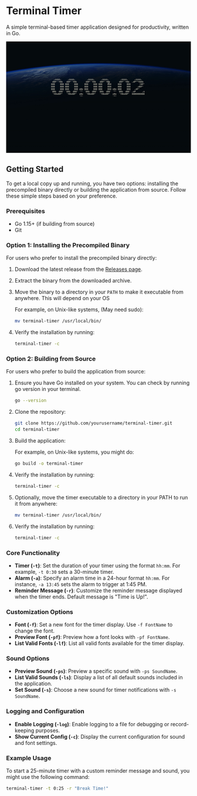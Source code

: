 # Terminal Timer

A simple terminal-based timer application designed for productivity, written in Go. 



<p align="center">
  <img src="example.gif" alt="Terminal Timer Usage">
</p>



## Getting Started

To get a local copy up and running, you have two options: installing the precompiled binary directly or building the application from source. Follow these simple steps based on your preference.

### Prerequisites

- Go 1.15+ (if building from source)
- Git

### Option 1: Installing the Precompiled Binary

For users who prefer to install the precompiled binary directly:

1. Download the latest release from the [Releases page](https://github.com/cameroncuttingedge/terminal_timer/releases).
2. Extract the binary from the downloaded archive.
3. Move the binary to a directory in your `PATH` to make it executable from anywhere. This will depend on your OS

   For example, on Unix-like systems, (May need sudo):

   ```sh
   mv terminal-timer /usr/local/bin/
   ```
4. Verify the installation by running:

    ```sh
    terminal-timer -c    
    ```

### Option 2: Building from Source

For users who prefer to build the application from source:

1. Ensure you have Go installed on your system. You can check by running go version in your terminal.


   ```sh
   go --version
    ```

2. Clone the repository:

    ```sh
    git clone https://github.com/yourusername/terminal-timer.git
    cd terminal-timer
    ```

3. Build the application:

   For example, on Unix-like systems, you might do:

   ```sh
   go build -o terminal-timer
    ```
4. Verify the installation by running:

    ```sh
    terminal-timer -c    
    ```

5. Optionally, move the timer executable to a directory in your PATH to run it from anywhere:
   
   ```sh
   mv terminal-timer /usr/local/bin/
    ```

6. Verify the installation by running:

    ```sh
    terminal-timer -c    
    ```


### Core Functionality

- **Timer (`-t`)**: Set the duration of your timer using the format `hh:mm`. For example, `-t 0:30` sets a 30-minute timer.
- **Alarm (`-a`)**: Specify an alarm time in a 24-hour format `hh:mm`. For instance, `-a 13:45` sets the alarm to trigger at 1:45 PM.
- **Reminder Message (`-r`)**: Customize the reminder message displayed when the timer ends. Default message is "Time is Up!".

### Customization Options

- **Font (`-f`)**: Set a new font for the timer display. Use `-f FontName` to change the font.
- **Preview Font (`-pf`)**: Preview how a font looks with `-pf FontName`.
- **List Valid Fonts (`-lf`)**: List all valid fonts available for the timer display.

### Sound Options

- **Preview Sound (`-ps`)**: Preview a specific sound with `-ps SoundName`.
- **List Valid Sounds (`-ls`)**: Display a list of all default sounds included in the application.
- **Set Sound (`-s`)**: Choose a new sound for timer notifications with `-s SoundName`.

### Logging and Configuration

- **Enable Logging (`-log`)**: Enable logging to a file for debugging or record-keeping purposes.
- **Show Current Config (`-c`)**: Display the current configuration for sound and font settings.

### Example Usage

To start a 25-minute timer with a custom reminder message and sound, you might use the following command:

```sh
terminal-timer -t 0:25 -r "Break Time!" 
```